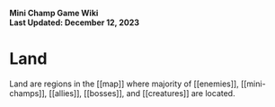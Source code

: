 **Mini Champ Game Wiki**  
**Last Updated: December 12, 2023**

# Land

Land are regions in the [[map]] where majority of [[enemies]], [[mini-champs]], [[allies]], [[bosses]], and [[creatures]] are located.